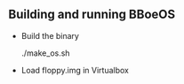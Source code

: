 ## Building and running BBoeOS

* Build the binary

    ./make_os.sh

* Load floppy.img in Virtualbox

